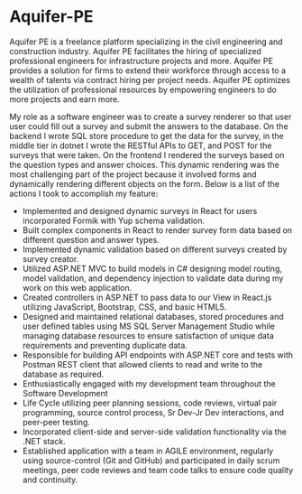 # Aquifer-PE

Aquifer PE is a freelance platform specializing in the civil engineering and construction industry. Aquifer PE facilitates the hiring of specialized professional engineers for infrastructure projects and more. Aquifer PE provides a solution for firms to extend their workforce through access to a wealth of talents via contract hiring per project needs. Aquifer PE optimizes the utilization of professional resources by empowering engineers to do more projects and earn more.

My role as a software engineer was to create a survey renderer so that user user could fill out a survey and submit the answers to the database. On the backend I wrote SQL store procedure to get the data for the survey, in the middle tier in dotnet I wrote the RESTful APIs to GET, and POST for the surveys that were taken. On the frontend I rendered the surveys based on the question types and answer choices. This dynamic rendering was the most challenging part of the project because it involved forms and dynamically rendering different objects on the form. Below is a list of the actions I took to accomplish my feature:

- Implemented and designed dynamic surveys in React for users incorporated Formik with Yup
schema validation.
- Built complex components in React to render survey form data based on different question
and answer types.
- Implemented dynamic validation based on different surveys created by survey creator.
- Utilized ASP.NET MVC to build models in C# designing model routing, model validation, and
dependency injection to validate data during my work on this web application.
- Created controllers in ASP.NET to pass data to our View in React.js utilizing JavaScript,
Bootstrap, CSS, and basic HTML5.
- Designed and maintained relational databases, stored procedures and user defined tables
using MS SQL Server Management Studio while managing database resources to ensure
satisfaction of unique data requirements and preventing duplicate data.
- Responsible for building API endpoints with ASP.NET core and tests with Postman REST client
that allowed clients to read and write to the database as required.
- Enthusiastically engaged with my development team throughout the Software Development
- Life Cycle utilizing peer planning sessions, code reviews, virtual pair programming, source
control process, Sr Dev-Jr Dev interactions, and peer-peer testing.
- Incorporated client-side and server-side validation functionality via the .NET stack.
- Established application with a team in AGILE environment, regularly using source-control (Git
and GitHub) and participated in daily scrum meetings, peer code reviews and team code
talks to ensure code quality and continuity.
